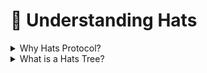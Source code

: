 # 📎 Understanding Hats

<details>

<summary>Why Hats Protocol?</summary>

Hats Protocol allows DAOs to create organizational structures that are capture resistant, transparent, and efficient.

</details>

<details>

<summary>What is a Hats Tree?</summary>

A Hats tree is a network of non-transferable ERC-1155 compatible tokens. They allow a DAO to build a 'tree-shaped' role and permission structure where each token can manage the tokens below it, but not above. Placing the 'Top Hat' on Arbitrum DAO ensures that the ultimate decision-making power is granted to the most decentralized player in this game.

By offloading operational authority and responsibility, Arbitrum DAO needn't be burdened with every decision -- only revoking authority when needed.

Hats also have the additional benefit of providing an easy map of all the key players involved. Referees, Grant Ships, and Grant Recipients could all be made visible in one live chart that sources purely from on-chain data.

</details>
